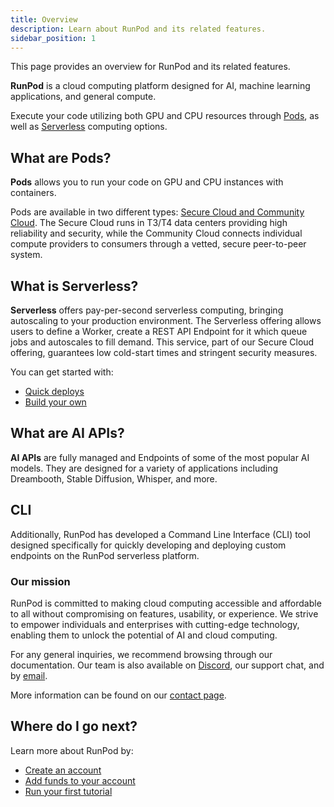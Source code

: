 ```yaml
---
title: Overview
description: Learn about RunPod and its related features.
sidebar_position: 1
---
```


This page provides an overview for RunPod and its related features.

**RunPod** is a cloud computing platform designed for AI, machine learning applications, and general compute.

Execute your code utilizing both GPU and CPU resources through [Pods](/pods/overview), as well as [Serverless](/serverless/overview) computing options.

## What are Pods?

**Pods** allows you to run your code on GPU and CPU instances with containers.

Pods are available in two different types: [Secure Cloud and Community Cloud](references/faq/#secure-cloud-vs-community-cloud).
The Secure Cloud runs in T3/T4 data centers providing high reliability and security, while the Community Cloud connects individual compute providers to consumers through a vetted, secure peer-to-peer system.

## What is Serverless?

**Serverless** offers pay-per-second serverless computing, bringing autoscaling to your production environment.
The Serverless offering allows users to define a Worker, create a REST API Endpoint for it which queue jobs and autoscales to fill demand.
This service, part of our Secure Cloud offering, guarantees low cold-start times and stringent security measures.

You can get started with:

- [Quick deploys](/serverless/quick-deploys)
- [Build your own](/serverless/workers/overview)

## What are AI APIs?

**AI APIs** are fully managed and Endpoints of some of the most popular AI models.
They are designed for a variety of applications including Dreambooth, Stable Diffusion, Whisper, and more.

## CLI

Additionally, RunPod has developed a Command Line Interface (CLI) tool designed specifically for quickly developing and deploying custom endpoints on the RunPod serverless platform.

### Our mission

RunPod is committed to making cloud computing accessible and affordable to all without compromising on features, usability, or experience. We strive to empower individuals and enterprises with cutting-edge technology, enabling them to unlock the potential of AI and cloud computing.

For any general inquiries, we recommend browsing through our documentation.
Our team is also available on [Discord](https://discord.gg/cUpRmau42V), our support chat, and by [email](mailto:support@runpod.io).

More information can be found on our [contact page](https://www.runpod.io/contact).

## Where do I go next?

Learn more about RunPod by:

- [Create an account](/get-started/manage-accounts)
- [Add funds to your account](/get-started/billing-information)
- [Run your first tutorial](/tutorials/introduction/overview)
